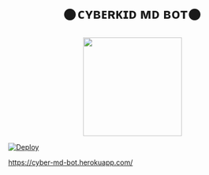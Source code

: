 <h1 align="center">𒊹︎︎︎ᴄʏʙᴇʀᴋɪᴅ ᴍᴅ ʙᴏᴛ𒊹︎︎︎<br></h1>
<p align="center">
<img src="https://i.imgur.com/KicIWqa.jpeg" width="200" height="200"></p>

[![Deploy](https://raw.githubusercontent.com/ZeroTwoInc/Media/main/logo/MIDDLE.png)](https://heroku.com/deploy?template=https://github.com/Diegoson/CYBER-MD-BOT)


https://cyber-md-bot.herokuapp.com/
